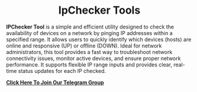 <html>
<body>
    <center>
<h1>IpChecker Tools </h1>
</center>

<p><b>IPChecker Tool</b> is a simple and efficient utility designed to check the availability of devices on a network by pinging IP addresses within a specified range. It allows users to quickly identify which devices (hosts) are online and responsive (UP) or offline (DOWN). Ideal for network administrators, this tool provides a fast way to troubleshoot network connectivity issues, monitor active devices, and ensure proper network performance. It supports flexible IP range inputs and provides clear, real-time status updates for each IP checked.</p>
<a href="https://www.grayhatbangladesh.com/">
<b> Click Here To Join Our Telegram Group</b>
</a>
</body>
</html>
